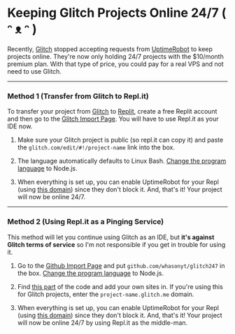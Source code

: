 # Keeping Glitch Projects Online 24/7 ( ᵔ ᴥ ᵔ )

Recently, [Glitch](https://glitch.com) stopped accepting requests from [UptimeRobot](https://uptimerobot.com) to keep projects online. They're now only holding 24/7 projects with the $10/month premium plan. With that type of price, you could pay for a real VPS and not need to use Glitch.

-------------------------

### Method 1 (Transfer from Glitch to Repl.it)
    
  To transfer your project from [Glitch](https://glitch.com) to [Replit](https://repl.it), create a free Replit account and then go to the [Glitch Import Page](https://repl.it/glitch). You will have to use Repl.it as your IDE now.
  
  1) Make sure your Glitch project is public (so repl.it can copy it) and paste the `glitch.com/edit/#!/project-name` link into the box. 
  
  2) The language automatically defaults to Linux Bash. [Change the program language](https://i.imgur.com/KSlWcnh.png) to Node.js.
  
  3) When everything is set up, you can enable UptimeRobot for your Repl (using [this domain](https://i.imgur.com/ew5swCR.png)) since they don't block it. And, that's it! Your project will now be online 24/7.

-------------------------

### Method 2 (Using Repl.it as a Pinging Service)
This method will let you continue using Glitch as an IDE, but **it's against Glitch terms of service** so I'm not responsible if you get in trouble for using it.

1) Go to the [Github Import Page](https://repl.it/github) and put `github.com/whasonyt/glitch247` in the box. [Change the program language](https://i.imgur.com/KSlWcnh.png) to Node.js.

2) Find [this part](https://i.imgur.com/wZBHu0O.png) of the code and add your own sites in. If you're using this for Glitch projects, enter the `project-name.glitch.me` domain.

 3) When everything is set up, you can enable UptimeRobot for your Repl (using [this domain](https://i.imgur.com/ew5swCR.png)) since they don't block it. And, that's it! Your project will now be online 24/7 by using Repl.it as the middle-man.